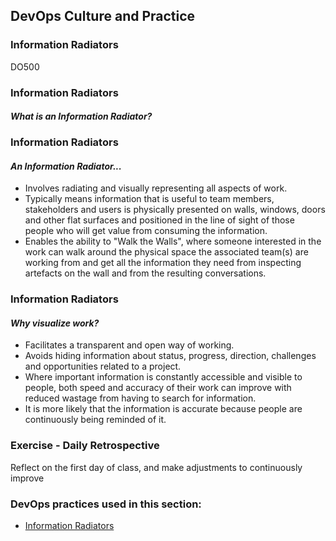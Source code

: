 <!-- .slide: data-background-image="images/RH_NewBrand_Background.png"  -->
## DevOps Culture and Practice <!-- {_class="course-title"} -->
### Information Radiators <!-- {_class="title-color"} -->
DO500 <!-- {_class="title-color"} -->



<!-- .slide: id="information-radiators" -->
### Information Radiators
#### _What is an Information Radiator?_



### Information Radiators
#### _An Information Radiator..._
- Involves radiating and visually representing all aspects of work.
- Typically means information that is useful to team members, stakeholders and users is physically presented on walls, windows, doors and other flat surfaces and positioned in the line of sight of those people who will get value from consuming the information.
- Enables the ability to "Walk the Walls", where someone interested in the work can walk around the physical space the associated team(s) are working from and get all the information they need from inspecting artefacts on the wall and from the resulting conversations.



### Information Radiators
#### _Why visualize work?_
- Facilitates a transparent and open way of working.
- Avoids hiding information about status, progress, direction, challenges and opportunities related to a project.
- Where important information is constantly accessible and visible to people, both speed and accuracy of their work can improve with reduced wastage from having to search for information.
- It is more likely that the information is accurate because people are continuously being reminded of it.



### Exercise - Daily Retrospective
Reflect on the first day of class, and make adjustments to continuously improve



<!-- .slide: data-background-image="images/chef-background.png" class="white-style" -->
### DevOps practices used in this section:
- [Information Radiators](https://openpracticelibrary.com/practice/visualisation-of-work/)
